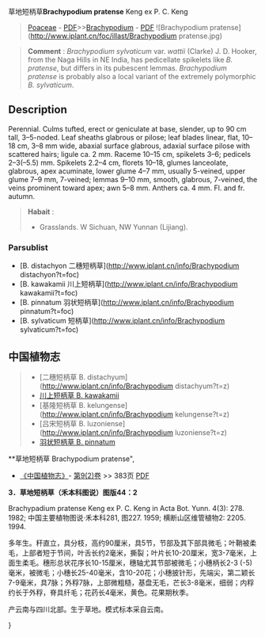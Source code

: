 草地短柄草**Brachypodium pratense** Keng ex P. C. Keng

> [Poaceae](http://www.iplant.cn/info/Poaceae?t=foc) - [PDF](http://www.iplant.cn/foc/pdf/Poaceae.pdf)>>[Brachypodium](http://www.iplant.cn/info/Brachypodium?t=foc) - [PDF](http://www.iplant.cn/foc/pdf/Brachypodium.pdf)
![Brachypodium pratense](http://www.iplant.cn/foc/illast/Brachypodium pratense.jpg)


> **Comment** : 
> *Brachypodium sylvaticum* var. *wattii* (Clarke) J. D. Hooker, from the Naga Hills in NE India, has pedicellate spikelets like *B. pratense*, but differs in its pubescent lemmas. *Brachypodium pratense* is probably also a local variant of the extremely polymorphic *B. sylvaticum*.

## Description

Perennial. Culms tufted, erect or geniculate at base, slender, up to 90 cm tall, 3–5-noded. Leaf sheaths glabrous or pilose; leaf blades linear, flat, 10–18 cm, 3–8 mm wide, abaxial surface glabrous, adaxial surface pilose with scattered hairs; ligule ca. 2 mm. Raceme 10–15 cm, spikelets 3–6; pedicels 2–3(–5.5) mm. Spikelets 2.2–4 cm, florets 10–18, glumes lanceolate, glabrous, apex acuminate, lower glume 4–7 mm, usually 5-veined, upper glume 7–9 mm, 7-veined; lemmas 9–10 mm, smooth, glabrous, 7-veined, the veins prominent toward apex; awn 5–8 mm. Anthers ca. 4 mm. Fl. and fr. autumn.


> **Habait** : 
>* Grasslands. W Sichuan, NW Yunnan (Lijiang).

### Parsublist

* [B.  distachyon  二穗短柄草](http://www.iplant.cn/info/Brachypodium distachyon?t=foc)
* [B.  kawakamii  川上短柄草](http://www.iplant.cn/info/Brachypodium kawakamii?t=foc)
* [B.  pinnatum  羽状短柄草](http://www.iplant.cn/info/Brachypodium pinnatum?t=foc)
* [B.  sylvaticum  短柄草](http://www.iplant.cn/info/Brachypodium sylvaticum?t=foc)


## 中国植物志

> * [二穗短柄草  B.  distachyum](http://www.iplant.cn/info/Brachypodium distachyum?t=z)
> * [川上短柄草  B.  kawakamii](Brachypodium-kawakamii-川上短柄草.md)
> * [基隆短柄草  B.  kelungense](http://www.iplant.cn/info/Brachypodium kelungense?t=z)
> * [吕宋短柄草  B.  luzoniense](http://www.iplant.cn/info/Brachypodium luzoniense?t=z)
> * [羽状短柄草  B.  pinnatum](Brachypodium-pinnatum-羽状短柄草.md)


**草地短柄草 Brachypodium pratense",

* [《中国植物志》](http://www.iplant.cn/frps)- [第9(2)卷](http://www.iplant.cn/frps/vol/9(2)) >> 383页 [PDF](http://www.iplant.cn/frps/pdf/9(2)/383.pdf)


**3．草地短柄草（禾本科图说）图版44：2**

Brachypadium pratense Keng ex P. C. Keng in Acta Bot. Yunn. 4(3): 278. 1982; 中国主要植物图说·禾本科281, 图227. 1959; 横断山区维管植物2: 2205. 1994.

多年生。秆直立，具分枝，高约90厘米，具5节，节部及其下部具微毛；叶鞘被柔毛，上部者短于节间，叶舌长约2毫米，撕裂；叶片长10-20厘米，宽3-7毫米，上面生柔毛。穗形总状花序长10-15厘米，穗轴尤其节部被微毛；小穗柄长2-3 (-5)毫米，被微毛；小穗长25-40毫米，含10-20花；小穗披针形，先端尖，第二颖长7-9毫米，具7脉；外稃7脉，上部微粗糙，基盘无毛，芒长3-8毫米，细弱；内稃约长于外稃，脊具纤毛；花药长4毫米，黄色。花果期秋季。

产云南与四川北部。生于草地。模式标本采自云南。

}